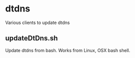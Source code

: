 # dtdns
Various clients to update dtdns
## updateDtDns.sh
Update dtdns from bash. Works from Linux, OSX bash shell.
